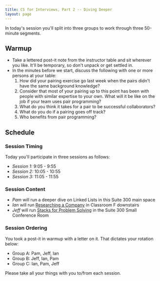 ```yaml
---
title: CS for Interviews, Part 2 -- Diving Deeper
layout: page
---
```


In today's session you'll split into three groups to work through three 50-minute segments.

## Warmup

* Take a lettered post-it note from the instructor table and sit wherever you like. It'll be temporary, so don't unpack or get settled in.
* In the minutes before we start, discuss the following with one or more persons at your table:
   1. How did your pairing exercise go last week when the pairs didn't have the same background knowledge?
   2. Consider that most of your pairing up to this point has been with people with similar expertise to your own. What will it be like on the job if your team uses pair programming?
   3. What do you think it takes for a pair to be successful collaborators?
   4. What do you do if a pairing goes off track?
   5. Who benefits from pair programming?

## Schedule

### Session Timing

Today you'll participate in three sessions as follows:

* _Session 1:_ 9:05 - 9:55
* _Session 2:_ 10:05 - 10:55
* _Session 3:_ 11:05 - 11:55

### Session Content

* _Pam_ will run a deeper dive on Linked Lists in this Suite 300 main space
* _Ian_ will run [Researching a Company](https://github.com/turingschool/career-development-curriculum/blob/master/module_four/researching_a_company.md) in Classroom F downstairs
* _Jeff_ will run [Stacks for Problem Solving](stacks_for_problem_solving) in the Suite 300 Small Conference Room

### Session Ordering

You took a post-it in warmup with a letter on it. That dictates your rotation below:

* Group A: Pam, Jeff, Ian
* Group B: Jeff, Ian, Pam
* Group C: Ian, Pam, Jeff

Please take all your things with you to/from each session.
